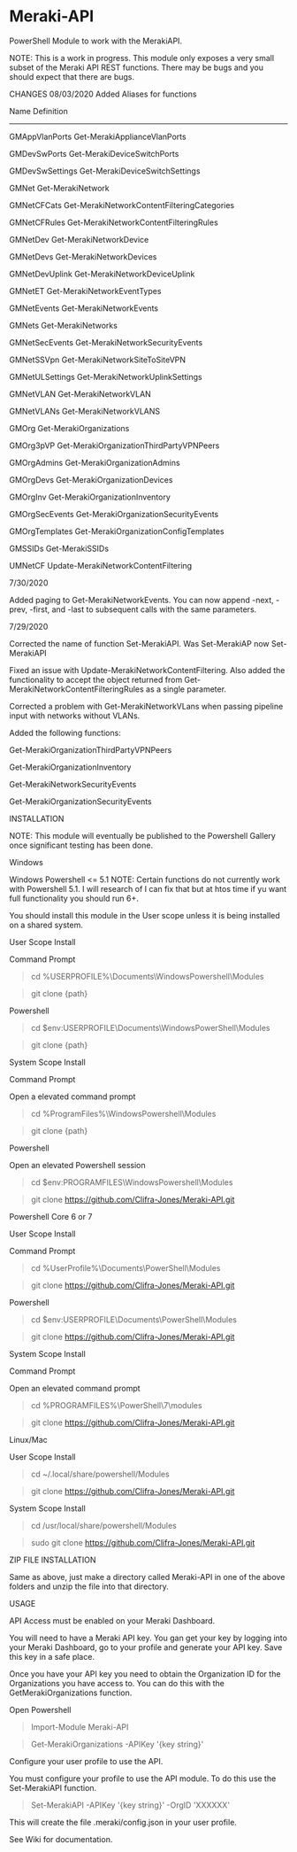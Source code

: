 # Meraki-API
PowerShell Module to work with the MerakiAPI.

NOTE: This is a work in progress. This module only exposes a very small subset of the Meraki API REST functions. There may be bugs and you should
expect that there are bugs.

CHANGES
08/03/2020
Added Aliases for functions

Name            Definition

----            ----------

GMAppVlanPorts  Get-MerakiApplianceVlanPorts

GMDevSwPorts    Get-MerakiDeviceSwitchPorts

GMDevSwSettings Get-MerakiDeviceSwitchSettings

GMNet           Get-MerakiNetwork

GMNetCFCats     Get-MerakiNetworkContentFilteringCategories

GMNetCFRules    Get-MerakiNetworkContentFilteringRules

GMNetDev        Get-MerakiNetworkDevice

GMNetDevs       Get-MerakiNetworkDevices

GMNetDevUplink  Get-MerakiNetworkDeviceUplink

GMNetET         Get-MerakiNetworkEventTypes

GMNetEvents     Get-MerakiNetworkEvents

GMNets          Get-MerakiNetworks

GMNetSecEvents  Get-MerakiNetworkSecurityEvents

GMNetSSVpn      Get-MerakiNetworkSiteToSiteVPN

GMNetULSettings Get-MerakiNetworkUplinkSettings

GMNetVLAN       Get-MerakiNetworkVLAN

GMNetVLANs      Get-MerakiNetworkVLANS

GMOrg           Get-MerakiOrganizations

GMOrg3pVP       Get-MerakiOrganizationThirdPartyVPNPeers

GMOrgAdmins     Get-MerakiOrganizationAdmins

GMOrgDevs       Get-MerakiOrganizationDevices

GMOrgInv        Get-MerakiOrganizationInventory

GMOrgSecEvents  Get-MerakiOrganizationSecurityEvents

GMOrgTemplates  Get-MerakiOrganizationConfigTemplates

GMSSIDs         Get-MerakiSSIDs

UMNetCF         Update-MerakiNetworkContentFiltering

7/30/2020

Added paging to Get-MerakiNetworkEvents. You can now append -next, -prev, -first, and -last to subsequent calls with the same parameters.

7/29/2020

Corrected the name of function Set-MerakiAPI. Was Set-MerakiAP now Set-MerakiAPI

Fixed an issue with Update-MerakiNetworkContentFiltering. Also added the functionality to accept the object returned from Get-MerakiNetworkContentFilteringRules as a single parameter.

Corrected a problem with Get-MerakiNetworkVLans when passing pipeline input with networks without VLANs.

Added the following functions:

Get-MerakiOrganizationThirdPartyVPNPeers

Get-MerakiOrganizationInventory

Get-MerakiNetworkSecurityEvents

Get-MerakiOrganizationSecurityEvents

INSTALLATION

NOTE: This module will eventually be published to the Powershell Gallery once significant testing has been done.

Windows

Windows Powershell <= 5.1
NOTE: Certain functions do not currently work with Powershell 5.1. I will research of I can fix that but at htos time if yu want full functionality you should run 6+.

You should install this module in the User scope unless it is being installed on a shared system.

User Scope Install

Command Prompt

>cd %USERPROFILE%\Documents\WindowsPowershell\Modules

>git clone {path}

Powershell

>cd $env:USERPROFILE\Documents\WindowsPowerShell\Modules

>git clone {path}

System Scope Install

Command Prompt

Open a elevated command prompt

>cd %ProgramFiles%\WindowsPowershell\Modules

>git clone {path}

Powershell

Open an elevated Powershell session

>cd $env:PROGRAMFILES\WindowsPowershell\Modules

>git clone https://github.com/Clifra-Jones/Meraki-API.git

Powershell Core 6 or 7

User Scope Install

Command Prompt

>cd %UserProfile%\Documents\PowerShell\Modules

>git clone https://github.com/Clifra-Jones/Meraki-API.git

Powershell

>cd $env:USERPROFILE\Documents\PowerShell\Modules

>git clone https://github.com/Clifra-Jones/Meraki-API.git

System Scope Install

Command Prompt

Open an elevated command prompt

>cd %PROGRAMFILES%\PowerShell\7\modules

>git clone https://github.com/Clifra-Jones/Meraki-API.git

Linux/Mac

User Scope Install

>cd ~/.local/share/powershell/Modules

>git clone https://github.com/Clifra-Jones/Meraki-API.git

System Scope Install

>cd /usr/local/share/powershell/Modules

>sudo git clone https://github.com/Clifra-Jones/Meraki-API.git

ZIP FILE INSTALLATION

Same as above, just make a directory called Meraki-API in one of the above folders and unzip the file into that directory.

USAGE

API Access must be enabled on your Meraki Dashboard.

You will need to have a Meraki API key. You gan get your key by logging into your Meraki Dashboard, go to your profile and generate your API key.
Save this key in a safe place.

Once you have your API key you need to obtain the Organization ID for the Organizations you have access to. You can do this with the GetMerakiOrganizations function.

Open Powershell
>Import-Module Meraki-API

>Get-MerakiOrganizations -APIKey '{key string}'

Configure your user profile to use the API.

You must configure your profile to use the API module. To do this use the Set-MerakiAPI function.

>Set-MerakiAPI -APIKey '{key string}' -OrgID 'XXXXXX'

This will create the file .meraki/config.json in your user profile. 

See Wiki for documentation.
